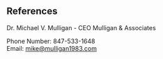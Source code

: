## References

Dr. Michael V. Mulligan - CEO Mulligan & Associates

Phone Number: 847-533-1648
<br />
Email: mike@mulligan1983.com

